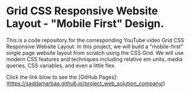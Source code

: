 # Grid CSS Responsive Website Layout - "Mobile First" Design.
 This is a code repository for the corresponding YouTube video Grid CSS Responsive Website Layout. 
 In this project, we will build a "mobile-first" single page website layout from scratch using the CSS Grid. 
 We will use modern CSS features and techniques including relative em units, media queries, CSS variables, and even a little flex.

Click the link blow to see the [GitHub Pages]: (https://saddamarbaa.github.io/project_web_solution_company/)

